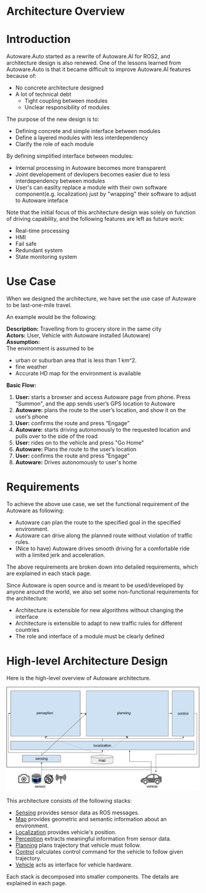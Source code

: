Architecture Overview
======================

# Introduction

Autoware.Auto started as a rewrite of Autoware.AI for ROS2, and architecture design is also renewed.
One of the lessons learned from Autoware.Auto is that it became difficult to improve Autoware.AI features because of:
- No concrete architecture designed
- A lot of technical debt
	- Tight coupling between modules
	- Unclear responsibility of modules

The purpose of the new design is to:
- Defining concrete and simple interface between modules
- Define a layered modules with less interdependency
- Clarify the role of each module

By defining simplified interface between modules:
- Internal processing in Autoware becomes more transparent
- Joint developement of devlopers becomes easier due to less interdependency between modules
- User's can easilty replace a module with their own software component(e.g. localization) just by "wrapping" their software to adjust to Autoware inteface

Note that the initial focus of this architecture design was solely on function of driving capability, and the following features are left as future work:
* Real-time processing
* HMI
* Fail safe
* Redundant system
* State monitoring system

# Use Case
When we designed the architecture, we have set the use case of Autoware to be last-one-mile travel. 

An example would be the following:

**Description:** Travelling from to grocery store in the same city  
**Actors:** User, Vehicle with Autoware installed (Autoware)  
**Assumption:**  
The environment is assumed to be 
- urban or suburban area that is less than 1 km^2.
- fine weather
- Accurate HD map for the environment is available

**Basic Flow:**  
1. **User:** starts a browser and access Autoware page from phone. Press "Summon", and the app sends user’s GPS location to Autoware
2. **Autoware:** plans the route to the user’s location, and show it on the user’s phone
3. **User:** confirms the route and press “Engage”
4. **Autoware:** starts driving autonomously to the requested location and pulls over to the side of the road
5. **User:** rides on to the vehicle and press "Go Home"
6. **Autoware:** Plans the route to the user’s location
7. **User:** confirms the route and press “Engage”
8. **Autoware:** Drives autonomously to user's home

# Requirements
To achieve the above use case, we set the functional requirement of the Autoware as following:
- Autoware can plan the route to the specified goal in the specified environment.
- Autoware can drive along the planned route without violation of traffic rules.
- (Nice to have) Autoware drives smooth driving for a comfortable ride with a limited jerk and acceleration.

The above requirements are broken down into detailed requirements, which are explained in each stack page.

Since Autoware is open source and is meant to be used/developed by anyone around the world, we also set some non-functional requirements for the architecture:
- Architecture is extensible for new algorithms without changing the interface
- Architecture is extensible to adapt to new traffic rules for different countries
- The role and interface of a module must be clearly defined

# High-level Architecture Design
Here is the high-level overview of Autoware architecture.

![Overview](/docs/images/architecture-overview.svg)

This architecture consists of the following stacks:
- [Sensing](sensing/Sensing.md) provides sensor data as ROS messages.
- [Map](map/Map.md) provides geometric and semantic information about an environment.
- [Localization](localization/Localization.md) provides vehicle's position.
- [Perception](perception/Perception.md) extracts meaningful information from sensor data.
- [Planning](planning/Planning.md) plans trajectory that vehicle must follow.
- [Control](control/Control.md) calculates control command for the vehicle to follow given trajectory.
- [Vehicle](vehicle/Vehicle.md) acts as interface for vehicle hardware.

Each stack is decomposed into smaller components. The details are explained in each page. 
